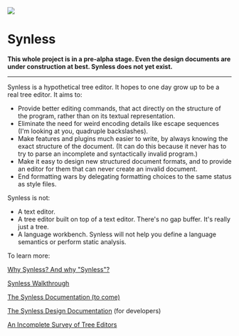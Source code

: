 ![](https://github.com/justinpombrio/synless/workflows/Tests/badge.svg)

# Synless

**This whole project is in a pre-alpha stage. Even the design
  documents are under construction at best. Synless does not yet
  exist.**

------

Synless is a hypothetical tree editor. It hopes to one day grow up to
be a real tree editor. It aims to:

- Provide better editing commands, that act directly on the structure of the program, rather than on
  its textual representation.
- Eliminate the need for weird encoding details like escape sequences (I'm looking at you, quadruple
  backslashes).
- Make features and plugins much easier to write, by always knowing the exact structure of the
  document. (It can do this because it never has to try to parse an incomplete and syntactically
  invalid program.)
- Make it easy to design new structured document formats, and to provide an editor for them that can
  never create an invalid document.
- End formatting wars by delegating formatting choices to the same status as style files.

Synless is not:

- A text editor.
- A tree editor built on top of a text editor. There's no
  gap buffer. It's really just a tree.
- A language workbench. Synless will not help you define a language
  semantics or perform static analysis.

To learn more:

[Why Synless? And why "Synless"?](doc/why.md)

[Synless Walkthrough](doc/walkthrough.md)

[The Synless Documentation (to come)](doc/readme.md)

[The Synless Design Documentation](doc/design.md) (for developers)

[An Incomplete Survey of Tree Editors](doc/survey.md)
